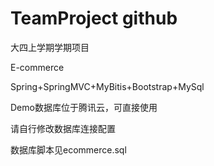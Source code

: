 # TeamProject github
大四上学期学期项目

E-commerce

Spring+SpringMVC+MyBitis+Bootstrap+MySql

Demo数据库位于腾讯云，可直接使用

请自行修改数据库连接配置

数据库脚本见ecommerce.sql